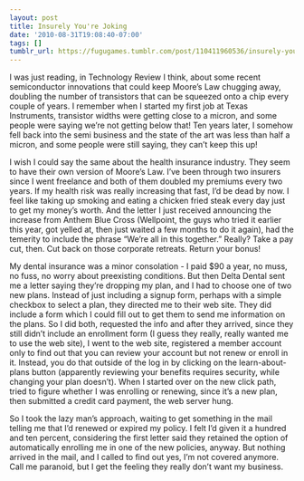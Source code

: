 ```yaml
---
layout: post
title: Insurely You're Joking
date: '2010-08-31T19:08:40-07:00'
tags: []
tumblr_url: https://fugugames.tumblr.com/post/110411960536/insurely-youre-joking
---
```

I was just reading, in Technology Review I think, about some recent semiconductor innovations that could keep Moore’s Law chugging away, doubling the number of transistors that can be squeezed onto a chip every couple of years. I remember when I started my first job at Texas Instruments, transistor widths were getting close to a micron, and some people were saying we’re not getting below that! Ten years later, I somehow fell back into the semi business and the state of the art was less than half a micron, and some people were still saying, they can’t keep this up!

I wish I could say the same about the health insurance industry. They seem to have their own version of Moore’s Law. I’ve been through two insurers since I went freelance and both of them doubled my premiums every two years. If my health risk was really increasing that fast, I’d be dead by now. I feel like taking up smoking and eating a chicken fried steak every day just to get my money’s worth. And the letter I just received announcing the increase from Anthem Blue Cross (Wellpoint, the guys who tried it earlier this year, got yelled at, then just waited a few months to do it again), had the temerity to include the phrase “We’re all in this together.” Really? Take a pay cut, then. Cut back on those corporate retreats. Return your bonus!

My dental insurance was a minor consolation - I paid $90 a year, no muss, no fuss, no worry about preexisting conditions. But then Delta Dental sent me a letter saying they’re dropping my plan, and I had to choose one of two new plans. Instead of just including a signup form, perhaps with a simple checkbox to select a plan, they directed me to their web site. They did include a form which I could fill out to get them to send me information on the plans. So I did both, requested the info and after they arrived, since they still didn’t include an enrollment form (I guess they really, really wanted me to use the web site), I went to the web site, registered a member account only to find out that you can review your account but not renew or enroll in it. Instead, you do that outside of the log in by clicking on the learn-about-plans button (apparently reviewing your benefits requires security, while changing your plan doesn’t). When I started over on the new click path, tried to figure whether I was enrolling or renewing, since it’s a new plan, then submitted a credit card payment, the web server hung.

So I took the lazy man’s approach, waiting to get something in the mail telling me that I’d renewed or expired my policy. I felt I’d given it a hundred and ten percent, considering the first letter said they retained the option of automatically enrolling me in one of the new policies, anyway. But nothing arrived in the mail, and I called to find out yes, I’m not covered anymore. Call me paranoid, but I get the feeling they really don’t want my business.

